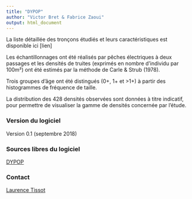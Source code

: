 ```yaml
---
title: "DYPOP"
author: "Victor Bret & Fabrice Zaoui"
output: html_document
---
```



La liste détaillée des tronçons étudiés et leurs caractéristiques est disponible ici [lien]

Les échantillonnages ont été réalisés par pêches électriques à deux passages et les densités de truites (exprimés en nombre d’individu par 100m²) ont été estimés par la méthode de Carle & Strub (1978).

Trois groupes d’âge ont été distingués (0+, 1+ et >1+) à partir des histogrammes de fréquence de taille.

La distribution des 428 densités observées sont données à titre indicatif, pour permettre de visualiser la gamme de densités concernée par l’étude.

### Version du logiciel
Version 0.1 (septembre 2018)

### Sources libres du logiciel
[DYPOP](https://github.com/fzao/DYPOP)

### Contact
[Laurence Tissot](mailto:laurence.tissot@edf.fr)
